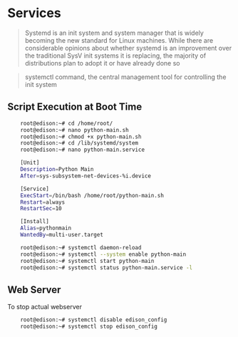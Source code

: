 Services
==

> Systemd is an init system and system manager that is widely becoming the new standard for Linux machines. While there are considerable opinions about whether systemd is an improvement over the traditional SysV init systems it is replacing, the majority of distributions plan to adopt it or have already done so

> systemctl command, the central management tool for controlling the init system

## Script Execution at Boot Time

```sh
    root@edison:~# cd /home/root/
    root@edison:~# nano python-main.sh
    root@edison:~# chmod +x python-main.sh
    root@edison:~# cd /lib/systemd/system
    root@edison:~# nano python-main.service
```

```sh
    [Unit]
    Description=Python Main
    After=sys-subsystem-net-devices-%i.device

    [Service]
    ExecStart=/bin/bash /home/root/python-main.sh
    Restart=always
    RestartSec=10 

    [Install]
    Alias=pythonmain
    WantedBy=multi-user.target
```

```sh
    root@edison:~# systemctl daemon-reload
    root@edison:~# systemctl --system enable python-main
    root@edison:~# systemctl start python-main
    root@edison:~# systemctl status python-main.service -l
```

## Web Server

To stop actual webserver

```sh
    root@edison:~# systemctl disable edison_config
    root@edison:~# systemctl stop edison_config 
```
